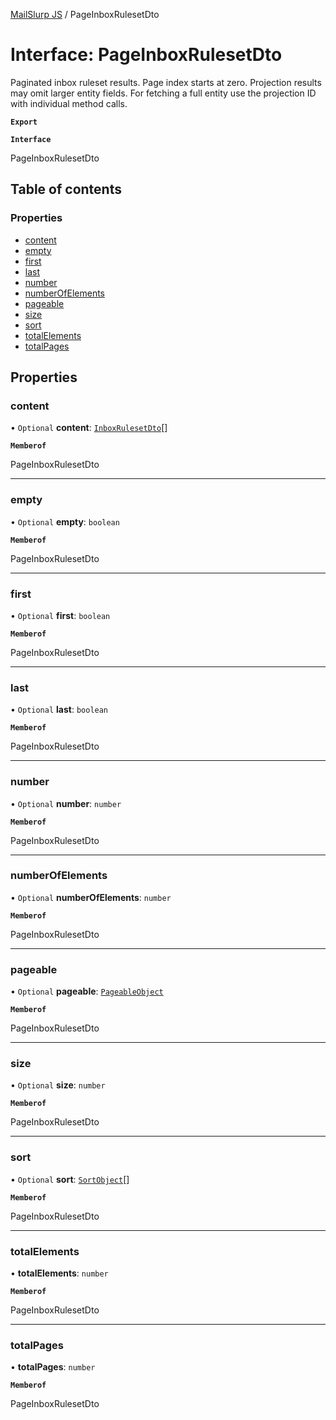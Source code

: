 [MailSlurp JS](../README.md) / PageInboxRulesetDto

# Interface: PageInboxRulesetDto

Paginated inbox ruleset results. Page index starts at zero. Projection results may omit larger entity fields. For fetching a full entity use the projection ID with individual method calls.

**`Export`**

**`Interface`**

PageInboxRulesetDto

## Table of contents

### Properties

- [content](PageInboxRulesetDto.md#content)
- [empty](PageInboxRulesetDto.md#empty)
- [first](PageInboxRulesetDto.md#first)
- [last](PageInboxRulesetDto.md#last)
- [number](PageInboxRulesetDto.md#number)
- [numberOfElements](PageInboxRulesetDto.md#numberofelements)
- [pageable](PageInboxRulesetDto.md#pageable)
- [size](PageInboxRulesetDto.md#size)
- [sort](PageInboxRulesetDto.md#sort)
- [totalElements](PageInboxRulesetDto.md#totalelements)
- [totalPages](PageInboxRulesetDto.md#totalpages)

## Properties

### content

• `Optional` **content**: [`InboxRulesetDto`](InboxRulesetDto.md)[]

**`Memberof`**

PageInboxRulesetDto

___

### empty

• `Optional` **empty**: `boolean`

**`Memberof`**

PageInboxRulesetDto

___

### first

• `Optional` **first**: `boolean`

**`Memberof`**

PageInboxRulesetDto

___

### last

• `Optional` **last**: `boolean`

**`Memberof`**

PageInboxRulesetDto

___

### number

• `Optional` **number**: `number`

**`Memberof`**

PageInboxRulesetDto

___

### numberOfElements

• `Optional` **numberOfElements**: `number`

**`Memberof`**

PageInboxRulesetDto

___

### pageable

• `Optional` **pageable**: [`PageableObject`](PageableObject.md)

**`Memberof`**

PageInboxRulesetDto

___

### size

• `Optional` **size**: `number`

**`Memberof`**

PageInboxRulesetDto

___

### sort

• `Optional` **sort**: [`SortObject`](SortObject.md)[]

**`Memberof`**

PageInboxRulesetDto

___

### totalElements

• **totalElements**: `number`

**`Memberof`**

PageInboxRulesetDto

___

### totalPages

• **totalPages**: `number`

**`Memberof`**

PageInboxRulesetDto
